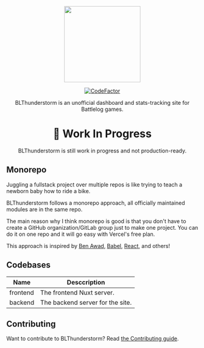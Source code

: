 <div> <p align="center"><img src="https://gitlab.com/BLThunderstorm/about/-/raw/master/brand/Twitter%20header/Twitter%20header.png" height="200px"/>
</p>
  <p align="center">
    <a href="https://www.codefactor.io/repository/github/nefomemes/blthunderstorm"><img src="https://www.codefactor.io/repository/github/nefomemes/blthunderstorm/badge" alt="CodeFactor" /></a>
    </p>
<p align="center">
BLThunderstorm is an unofficial dashboard and stats-tracking site for Battlelog games.</p>
  
  <h1 align=center>🚧 Work In Progress</h1>
  <p align="center">BLThunderstorm is still work in progress and not production-ready.</p>

</div>

## Monorepo

Juggling a fullstack project over multiple repos is like trying to teach a
newborn baby how to ride a bike.

BLThunderstorm follows a monorepo approach, all officially maintained modules
are in the same repo.

The main reason why I think monorepo is good is that you don't have to create a
GitHub organization/GitLab group just to make one project. You can do it on one
repo and it will go easy with Vercel's free plan.

This approach is inspired by [Ben Awad](https://github.com/benawad/dogehouse), [Babel](https://github.com/babel/babel/), [React](https://github.com/facebook/react/), and others!

## Codebases

| Name     | Desccription                     |
| -------- | -------------------------------- |
| frontend | The frontend Nuxt server.        |
| backend  | The backend server for the site. |

## Contributing

Want to contribute to BLThunderstorm? Read
[the Contributing guide](./CONTRIBUTING.md).
